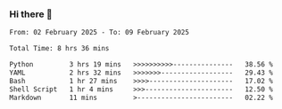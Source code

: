 ### Hi there 👋

<!--
**ututono/ututono** is a ✨ _special_ ✨ repository because its `README.md` (this file) appears on your GitHub profile.

Here are some ideas to get you started:

- 🔭 I’m currently working on ...
- 🌱 I’m currently learning ...
- 👯 I’m looking to collaborate on ...
- 🤔 I’m looking for help with ...
- 💬 Ask me about ...
- 📫 How to reach me: ...
- 😄 Pronouns: ...
- ⚡ Fun fact: ...
-->



<!--START_SECTION:waka-->

```txt
From: 02 February 2025 - To: 09 February 2025

Total Time: 8 hrs 36 mins

Python         3 hrs 19 mins   >>>>>>>>>>---------------   38.56 %
YAML           2 hrs 32 mins   >>>>>>>------------------   29.43 %
Bash           1 hr 27 mins    >>>>---------------------   17.02 %
Shell Script   1 hr 4 mins     >>>----------------------   12.50 %
Markdown       11 mins         >------------------------   02.22 %
```

<!--END_SECTION:waka-->
